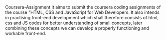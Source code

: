 Coursera-Assignment
It aims to submit the coursera coding assignments of the course "HTML, CSS and JavaScript for Web Developers.
It also intends in practising front-end development which shall therefore consists of html, css and JS codes for better understanding of small concepts, later combining these concepts we can develop a properly functioning and workable front-end.
